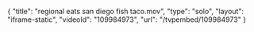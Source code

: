 {
    "title": "regional eats san diego fish taco.mov",
    "type": "solo",
    "layout": "iframe-static",
    "videoId": "109984973",
    "url": "\/tvpembed\/109984973"
}